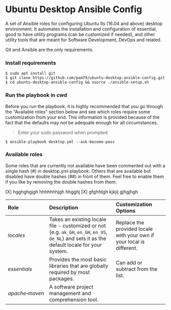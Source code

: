 # Ubuntu Desktop Ansible Config
A set of Ansible roles for configuring Ubuntu lts (16.04 and above) desktop environment. It automates the installation and configuration of essential, good to have utility programs (can be customized if needed), and other utility tools that are meant for Software Development, DevOps and related.                                              

Git and Ansible are the only requirements.

### Install requirements
    $ sudo apt install git
    $ git clone https://github.com/pam79/ubuntu-desktop-ansible-config.git
    $ cd ubuntu-desktop-ansible-config && source ./ansible-setup.sh

### Run the playbook in cwd
Before you run the playbook, it is highly recommended that you go through the "Available roles" section below and see which roles require some customization from your end. This information is provided because of the fact that the defaults may not be adequate enough for all circumstances.

>Enter your sudo password when prompted

    $ ansible-playbook desktop.yml --ask-become-pass

### Available roles
Some roles that are currently not available have been commented out with a single hash (#) in desktop.yml playbook. Others that are available but disabled have double hashes (##) in front of them. Feel free to enable them if you like by removing the double hashes from them.

[X] hgghghgjgh hhhhhhhjgh hhgghj
[X] gfghfdgh kjkjij gjhgjhgh

Role                    | Description                 | Customization Options      
:---------------------- | :-------------------------- | :----------------------
_locales_ | Takes an existing locale file - customized or not (e.g. `ak_GH`, `en_GH`, `en_US`, `de_NL`) and sets it as the default locale for your system. | Replace the provided locale with your own if your local is different.
_essentials_ | Provides the most basic libraries that are globally required by most packages. | Can add or subtract from the list.
_apache&#x2011;maven_ | A software project management and comprehension tool. | 


